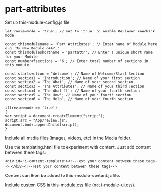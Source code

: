 # part-attributes
Set up this-module-config.js file

```
let reviewmode = 'true'; // Set to 'true' to enable Reviewer Feedback mode

const thismodulename = 'Part Attributes'; // Enter name of Module here e.g 'My New Module &#47;'
const thismoduleshortname = 'partattr'; // Enter a unique short name for your Module
const numberofsections = '6'; // Enter total number of sections in this module

const startsection = 'Welcome'; // Name of Welcome/Start Section
const section1 = 'Introduction'; // Name of your first section
const section2 = 'The What'; // Name of your second section
const section3 = 'The Attributes'; // Name of your third section
const section4 = 'The What If'; // Name of your fourth section
const section5 = 'The How'; // Name of your fourth section
const section6 = 'The Help'; // Name of your fourth section

if(reviewmode == 'true')
{
var script = document.createElement("script");
script.src = "App/review.js"; 
document.body.appendChild(script);
}
```

Include all media files (images, videos, etc) in the Media folder.

Use the templating.html file to experiment with content. Just add content between these tags:

`<div id="i-content-template"><!--Test your content between these tags-->`
`</div><!--Test your content between these tags-->`

Content can then be added to this-module-content.js file.

Include custom CSS in this-module.css file (not i-module-ui.css).
